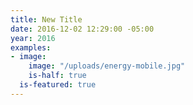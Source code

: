 ```yaml
---
title: New Title
date: 2016-12-02 12:29:00 -05:00
year: 2016
examples:
- image:
    image: "/uploads/energy-mobile.jpg"
    is-half: true
  is-featured: true
---
```


